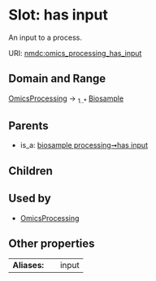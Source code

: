 
# Slot: has input


An input to a process.

URI: [nmdc:omics_processing_has_input](https://microbiomedata/meta/omics_processing_has_input)


## Domain and Range

[OmicsProcessing](OmicsProcessing.md) &#8594;  <sub>1..\*</sub> [Biosample](Biosample.md)

## Parents

 *  is_a: [biosample processing➞has input](biosample_processing_has_input.md)

## Children


## Used by

 * [OmicsProcessing](OmicsProcessing.md)

## Other properties

|  |  |  |
| --- | --- | --- |
| **Aliases:** | | input |

